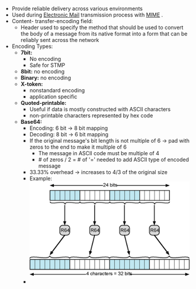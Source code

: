 - Provide reliable delivery across various environments
- Used during [Electronic Mail](Electronic%20Mail.md) transmission process with [MIME](MIME.md) .
- Content- transfer-encoding field:
	- Header used to specify the method that should be used to convert the body of a message from its native format into a form that can be reliably sent across the network
- Encoding Types:
	- **7bit:**
		- No encoding 
		- Safe for STMP
	- **8bit:** no encoding
	- **Binary:** no encoding
	- **X-token:**
		- nonstandard encoding
		- application specific
	- **Quoted-printable:**
		- Useful if data is mostly constructed with ASCII characters
		- non-printable characters represented by hex code
	- **Base64:**
		- Encoding: 6 bit -> 8 bit mapping
		- Decoding: 8 bit -> 6 bit mapping
		- If the original message's bit length is not multiple of 6 -> pad with zeros to the end to make it multiple of 6
			- The message in ASCII code must be multiple of 4
			- \# of zeros / 2 =  \# of '=' needed to add ASCII type of encoded message 
		- 33.33% overhead -> increases to 4/3 of the original size
		- Example: ![Radix64](../../Attachments/Radix64.png)
		- 